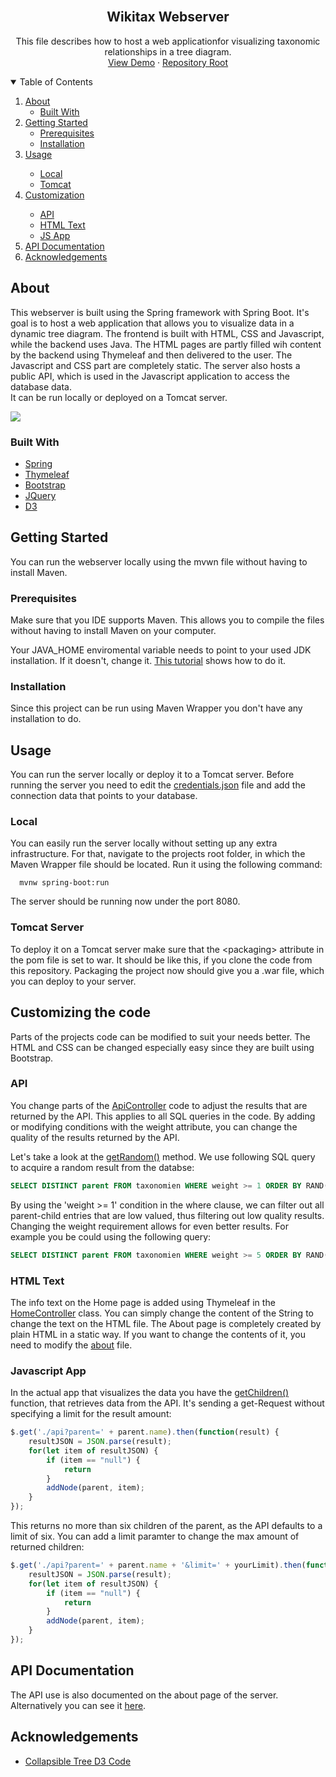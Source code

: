 <br />
<p align="center">
  <h2 align="center">Wikitax Webserver</h2>

  <p align="center">
    This file describes how to host a web applicationfor visualizing taxonomic relationships in a tree diagram.
    <br />
    <a href="http://basecamp-demos.informatik.uni-hamburg.de:8080/wikitax/">View Demo</a>
    ·
    <a href="https://github.com/Isomorphismus42/Base.Camp21_WikipediaTaxonomien">Repository Root</a>
  </p>
</p>



<!-- TABLE OF CONTENTS -->
<details open="open">
  <summary>Table of Contents</summary>
  <ol>
    <li>
      <a href="#about">About</a>
      <ul>
        <li><a href="#built-with">Built With</a></li>
      </ul>
    </li>
    <li>
      <a href="#getting-started">Getting Started</a>
      <ul>
        <li><a href="#prerequisites">Prerequisites</a></li>
        <li><a href="#installation">Installation</a></li>
      </ul>
    </li>
    <li><a href="#usage">Usage</a></li>
    <ul>
        <li><a href="#local">Local</a></li>
        <li><a href="#tomcat-server">Tomcat</a></li>
      </ul>
      <li><a href="#customizing-the-code">Customization</a></li>
      <ul>
        <li><a href="#api">API</a></li>
        <li><a href="#html-text">HTML Text</a></li>
        <li><a href="#javascript-app">JS App</a></li>
      </ul>
      <li><a href="#api-documentation">API Documentation</a></li>
    <li><a href="#acknowledgements">Acknowledgements</a></li>
  </ol>
</details>



<!-- ABOUT THE PROJECT -->
## About
This webserver is built using the Spring framework with Spring Boot. It's goal is to host a web application that allows you to visualize data in a dynamic tree diagram.  The frontend is built with HTML, CSS and Javascript, while the backend uses Java. The HTML pages are partly filled wih content by the backend using Thymeleaf and then delivered to the user. The Javascript and CSS part are completely static. The server also hosts a public API, which is used in the Javascript application to access the database data.  
It can be run locally or deployed on a Tomcat server.

[![][wikitax-screenshot]]()

### Built With

* [Spring](https://spring.io/)
* [Thymeleaf](https://www.thymeleaf.org/)
* [Bootstrap](https://getbootstrap.com)
* [JQuery](https://jquery.com)
* [D3](https://d3js.org/)



<!-- GETTING STARTED -->
## Getting Started

You can run the webserver locally using the mvwn file without having to install Maven. 

### Prerequisites

Make sure that you IDE supports Maven. This allows you to compile the files without having to install Maven on your computer. 

Your JAVA_HOME enviromental variable needs to point to your used JDK installation. If it doesn't, change it. [This tutorial](https://javatutorial.net/set-java-home-windows-10) shows how to do it. 

### Installation

Since this project can be run using Maven Wrapper you don't have any installation to do. 

<!-- USAGE EXAMPLES -->
## Usage

You can run the server locally or deploy it to a Tomcat server. 
Before running the server you need to edit the [credentials.json](https://github.com/Isomorphismus42/Base.Camp21_WikipediaTaxonomien/blob/master/Webserver/src/resources/credentials.json "credentials.json")  file and add the connection data that points to your database. 

### Local

You can easily run the server locally without setting up any extra infrastructure. For that, navigate to the projects root folder, in which the Maven Wrapper file should be located. Run it using the following command: 

```
  mvnw spring-boot:run 
  ```
  The server should be running now under the port 8080. 
### Tomcat Server

To deploy it on a Tomcat server make sure that the \<packaging> attribute in the pom file is set to war. It should be like this, if you clone the code from this repository.  Packaging the project now should give you a .war file, which you can deploy to your server.

## Customizing the code
Parts of the projects code can be modified to suit your needs better. The HTML and CSS can be changed especially easy since they are built using Bootstrap. 

###  API
You change parts of the [ApiController](https://github.com/Isomorphismus42/Base.Camp21_WikipediaTaxonomien/blob/master/Webserver/src/java/ApiController.java "ApiController.java") code to adjust the results that are returned by the API. This applies to all SQL queries in the code. By adding or modifying conditions with the weight attribute, you can change the quality of the results returned by the API. 

Let's take a look at the [getRandom()](https://github.com/Isomorphismus42/Base.Camp21_WikipediaTaxonomien/blob/0e3bd93bb77ca6f946e57db53f3b522d4221d327/Webserver/src/java/ApiController.java#L235) method. We use following SQL query to acquire a random result from the databse:
```sql
SELECT DISTINCT parent FROM taxonomien WHERE weight >= 1 ORDER BY RAND() LIMIT 1
```
By using the 'weight >=  1' condition in the where clause, we can filter out all parent-child entries that are low valued, thus filtering out low quality results. Changing the weight requirement allows for even better results. For example you be could using the following query:
```sql
SELECT DISTINCT parent FROM taxonomien WHERE weight >= 5 ORDER BY RAND() LIMIT 1
```
### HTML Text
The info text on the Home page is added using Thymeleaf in the [HomeController](https://github.com/Isomorphismus42/Base.Camp21_WikipediaTaxonomien/blob/master/Webserver/src/java/HomeController.java "HomeController.java") class. You can simply change the content of the String to change the text on the HTML file. 
The About page is completely created by plain HTML in a static way. If you want to change the contents of it, you need to modify the [about](https://github.com/Isomorphismus42/Base.Camp21_WikipediaTaxonomien/blob/master/Webserver/src/resources/templates/about.html "about.html") file.

### Javascript App

In the actual app that visualizes the data you have the [getChildren()](https://github.com/Isomorphismus42/Base.Camp21_WikipediaTaxonomien/blob/0e3bd93bb77ca6f946e57db53f3b522d4221d327/Webserver/src/resources/static/app.js#L205) function, that retrieves data from the API. It's sending a get-Request without specifying a limit for the result amount: 

```js
$.get('./api?parent=' + parent.name).then(function(result) {
	resultJSON = JSON.parse(result);
	for(let item of resultJSON) {
		if (item == "null") {
			return
		}
		addNode(parent, item);
	}
}); 
```
This returns no more than six children of the parent, as the API defaults to a limit of six. You can add a limit paramter to change the max amount of returned children:

```js
$.get('./api?parent=' + parent.name + '&limit=' + yourLimit).then(function(result) {
	resultJSON = JSON.parse(result);
	for(let item of resultJSON) {
		if (item == "null") {
			return
		}
		addNode(parent, item);
	}
}); 
```


## API Documentation
The API use is also documented on the about page of the server. Alternatively you can see it [here](https://github.com/Isomorphismus42/Base.Camp21_WikipediaTaxonomien/blob/master/Webserver/APIDocs.md). 


<!-- ACKNOWLEDGEMENTS -->
## Acknowledgements
* [Collapsible Tree D3 Code](https://observablehq.com/@d3/collapsible-tree)






<!-- MARKDOWN LINKS & IMAGES -->
[wikitax-screenshot]: https://github.com/Isomorphismus42/Base.Camp21_WikipediaTaxonomien/raw/master/Wikitax.PNG
